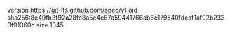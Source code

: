 version https://git-lfs.github.com/spec/v1
oid sha256:8e49fb3f92a28fc8a5c4e67a59441766ab6e179540fdeaf1af02b2333f91360c
size 1345
